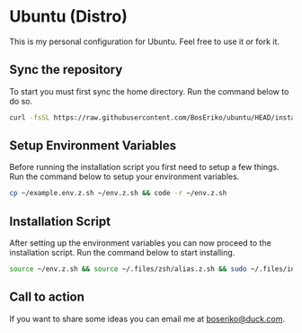 # Ubuntu (Distro)
This is my personal configuration for Ubuntu. Feel free to use it or fork it.

## Sync the repository
To start you must first sync the home directory. Run the command below to do so.
```sh
curl -fsSL https://raw.githubusercontent.com/BosEriko/ubuntu/HEAD/install.sh | sh
```

## Setup Environment Variables
Before running the installation script you first need to setup a few things. Run the command below to setup your environment variables.
```sh
cp ~/example.env.z.sh ~/env.z.sh && code -r ~/env.z.sh
```

## Installation Script
After setting up the environment variables you can now proceed to the installation script. Run the command below to start installing.
```sh
source ~/env.z.sh && source ~/.files/zsh/alias.z.sh && sudo ~/.files/install/entry.sh
```

## Call to action
If you want to share some ideas you can email me at boseriko@duck.com.